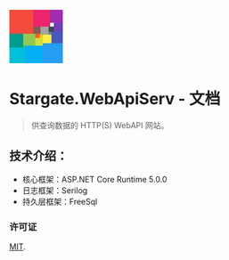 ![Logo](docs/Images/Stargate.WebApiServ-Logo-ReadMe.jpg)

# Stargate.WebApiServ - 文档

> 供查询数据的 HTTP(S) WebAPI 网站。


## 技术介绍：

*   核心框架：ASP.NET Core Runtime 5.0.0
*   日志框架：Serilog
*   持久层框架：FreeSql


### 许可证

[MIT](LICENSE).
